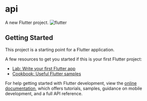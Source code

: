 # api

A new Flutter project.
![flutter](https://github.com/pronoyranjan/Apicall_flutter_prac/assets/72066605/033e88c7-3f88-48f4-8317-3741839e6216)

## Getting Started

This project is a starting point for a Flutter application.

A few resources to get you started if this is your first Flutter project:

- [Lab: Write your first Flutter app](https://docs.flutter.dev/get-started/codelab)
- [Cookbook: Useful Flutter samples](https://docs.flutter.dev/cookbook)

For help getting started with Flutter development, view the
[online documentation](https://docs.flutter.dev/), which offers tutorials,
samples, guidance on mobile development, and a full API reference.
